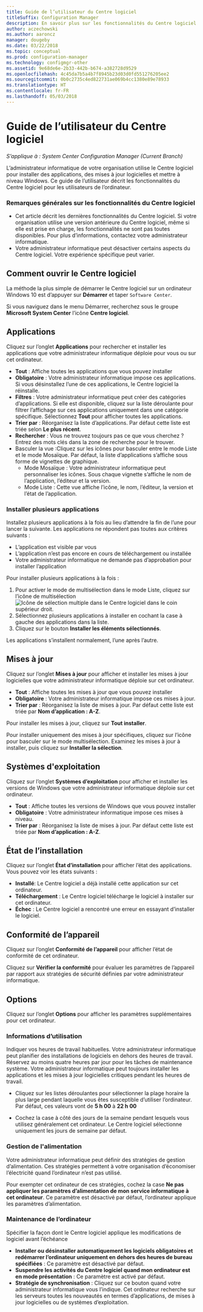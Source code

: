 ```yaml
---
title: Guide de l’utilisateur du Centre logiciel
titleSuffix: Configuration Manager
description: En savoir plus sur les fonctionnalités du Centre logiciel
author: aczechowski
ms.author: aaroncz
manager: dougeby
ms.date: 03/22/2018
ms.topic: conceptual
ms.prod: configuration-manager
ms.technology: configmgr-other
ms.assetid: 9e68de6e-2b33-442b-b674-a382728d9529
ms.openlocfilehash: 4c45da7b5a4b7f8945b23d03d0fd551276205ee2
ms.sourcegitcommit: 0b0c2735c4ed822731ae069b4cc1380e89e78933
ms.translationtype: HT
ms.contentlocale: fr-FR
ms.lasthandoff: 05/03/2018
---
```

# <a name="software-center-user-guide"></a>Guide de l’utilisateur du Centre logiciel

*S’applique à : System Center Configuration Manager (Current Branch)*

L’administrateur informatique de votre organisation utilise le Centre logiciel pour installer des applications, des mises à jour logicielles et mettre à niveau Windows. Ce guide de l’utilisateur décrit les fonctionnalités du Centre logiciel pour les utilisateurs de l’ordinateur.

### <a name="general-notes-about-software-center-functionality"></a>Remarques générales sur les fonctionnalités du Centre logiciel
- Cet article décrit les dernières fonctionnalités du Centre logiciel. Si votre organisation utilise une version antérieure du Centre logiciel, même si elle est prise en charge, les fonctionnalités ne sont pas toutes disponibles. Pour plus d’informations, contactez votre administrateur informatique.
- Votre administrateur informatique peut désactiver certains aspects du Centre logiciel. Votre expérience spécifique peut varier.
<!-- - Your IT admin may change the color of Software Center, and add your organization's logo. The images in this article show the default experience. -->



## <a name="how-to-open-software-center"></a>Comment ouvrir le Centre logiciel

La méthode la plus simple de démarrer le Centre logiciel sur un ordinateur Windows 10 est d’appuyer sur **Démarrer** et taper `Software Center`. 

Si vous naviguez dans le menu Démarrer, recherchez sous le groupe **Microsoft System Center** l’icône **Centre logiciel**.



## <a name="applications"></a>Applications

Cliquez sur l’onglet **Applications** pour rechercher et installer les applications que votre administrateur informatique déploie pour vous ou sur cet ordinateur.
- **Tout** : Affiche toutes les applications que vous pouvez installer
- **Obligatoire** : Votre administrateur informatique impose ces applications. Si vous désinstallez l’une de ces applications, le Centre logiciel la réinstalle.
- **Filtres** : Votre administrateur informatique peut créer des catégories d’applications. Si elle est disponible, cliquez sur la liste déroulante pour filtrer l’affichage sur ces applications uniquement dans une catégorie spécifique. Sélectionnez **Tout** pour afficher toutes les applications.
- **Trier par** : Réorganisez la liste d’applications. Par défaut cette liste est triée selon **Le plus récent**.
- **Rechercher** : Vous ne trouvez toujours pas ce que vous cherchez ? Entrez des mots clés dans la zone de recherche pour le trouver.
-  Basculer la vue :Cliquez sur les icônes pour basculer entre le mode Liste et le mode Mosaïque. Par défaut, la liste d’applications s’affiche sous forme de vignettes de graphique. 
    - Mode Mosaïque : Votre administrateur informatique peut personnaliser les icônes. Sous chaque vignette s’affiche le nom de l’application, l’éditeur et la version. 
    - Mode Liste : Cette vue affiche l’icône, le nom, l’éditeur, la version et l’état de l’application. 


### <a name="install-multiple-applications"></a>Installer plusieurs applications 
<!-- 1357126 -->
Installez plusieurs applications à la fois au lieu d’attendre la fin de l’une pour lancer la suivante. Les applications ne répondent pas toutes aux critères suivants :
- L’application est visible par vous
- L’application n’est pas encore en cours de téléchargement ou installée
- Votre administrateur informatique ne demande pas d’approbation pour installer l’application

Pour installer plusieurs applications à la fois :
 1. Pour activer le mode de multisélection dans le mode Liste, cliquez sur l’icône de multisélection ![Icône de sélection multiple dans le Centre logiciel](media/software-center-multi-select-apps.png) dans le coin supérieur droit.
 2. Sélectionnez plusieurs applications à installer en cochant la case à gauche des applications dans la liste.
 3. Cliquez sur le bouton **Installer les éléments sélectionnés**.

Les applications s’installent normalement, l’une après l’autre.




## <a name="updates"></a>Mises à jour

Cliquez sur l’onglet **Mises à jour** pour afficher et installer les mises à jour logicielles que votre administrateur informatique déploie sur cet ordinateur.  
- **Tout** : Affiche toutes les mises à jour que vous pouvez installer
- **Obligatoire** : Votre administrateur informatique impose ces mises à jour.
- **Trier par** : Réorganisez la liste de mises à jour. Par défaut cette liste est triée par **Nom d’application : A-Z**.

Pour installer les mises à jour, cliquez sur **Tout installer**.

Pour installer uniquement des mises à jour spécifiques, cliquez sur l’icône pour basculer sur le mode multisélection. Examinez les mises à jour à installer, puis cliquez sur **Installer la sélection**.



## <a name="operating-systems"></a>Systèmes d'exploitation

Cliquez sur l’onglet **Systèmes d’exploitation** pour afficher et installer les versions de Windows que votre administrateur informatique déploie sur cet ordinateur.  
- **Tout** : Affiche toutes les versions de Windows que vous pouvez installer
- **Obligatoire** : Votre administrateur informatique impose ces mises à niveau.
- **Trier par** : Réorganisez la liste de mises à jour. Par défaut cette liste est triée par **Nom d’application : A-Z**.



## <a name="installation-status"></a>État de l’installation

Cliquez sur l’onglet **État d’installation** pour afficher l’état des applications. Vous pouvez voir les états suivants :
- **Installé**: Le Centre logiciel a déjà installé cette application sur cet ordinateur.
- **Téléchargement** : Le Centre logiciel télécharge le logiciel à installer sur cet ordinateur.
- **Échec** : Le Centre logiciel a rencontré une erreur en essayant d’installer le logiciel.



## <a name="device-compliance"></a>Conformité de l’appareil

Cliquez sur l’onglet **Conformité de l’appareil** pour afficher l’état de conformité de cet ordinateur.

Cliquez sur **Vérifier la conformité** pour évaluer les paramètres de l’appareil par rapport aux stratégies de sécurité définies par votre administrateur informatique.



## <a name="options"></a>Options

Cliquez sur l’onglet **Options** pour afficher les paramètres supplémentaires pour cet ordinateur.

### <a name="work-information"></a>Informations d’utilisation

Indiquer vos heures de travail habituelles. Votre administrateur informatique peut planifier des installations de logiciels en dehors des heures de travail. Réservez au moins quatre heures par jour pour les tâches de maintenance système. Votre administrateur informatique peut toujours installer les applications et les mises à jour logicielles critiques pendant les heures de travail.

- Cliquez sur les listes déroulantes pour sélectionner la plage horaire la plus large pendant laquelle vous êtes susceptible d’utiliser l’ordinateur. Par défaut, ces valeurs vont de **5 h 00** à **22 h 00**

- Cochez la case à côté des jours de la semaine pendant lesquels vous utilisez généralement cet ordinateur. Le Centre logiciel sélectionne uniquement les jours de semaine par défaut.  


### <a name="power-management"></a>Gestion de l'alimentation

Votre administrateur informatique peut définir des stratégies de gestion d’alimentation. Ces stratégies permettent à votre organisation d’économiser l’électricité quand l’ordinateur n’est pas utilisé. 

Pour exempter cet ordinateur de ces stratégies, cochez la case **Ne pas appliquer les paramètres d’alimentation de mon service informatique à cet ordinateur**. Ce paramètre est désactivé par défaut, l’ordinateur applique les paramètres d’alimentation. 


### <a name="computer-maintenance"></a>Maintenance de l’ordinateur

Spécifier la façon dont le Centre logiciel applique les modifications de logiciel avant l’échéance
- **Installer ou désinstaller automatiquement les logiciels obligatoires et redémarrer l’ordinateur uniquement en dehors des heures de bureau spécifiées** : Ce paramètre est désactivé par défaut.
- **Suspendre les activités du Centre logiciel quand mon ordinateur est en mode présentation** : Ce paramètre est activé par défaut.
- **Stratégie de synchronisation** : Cliquez sur ce bouton quand votre administrateur informatique vous l’indique. Cet ordinateur recherche sur les serveurs toutes les nouveautés en termes d’applications, de mises à jour logicielles ou de systèmes d’exploitation.

